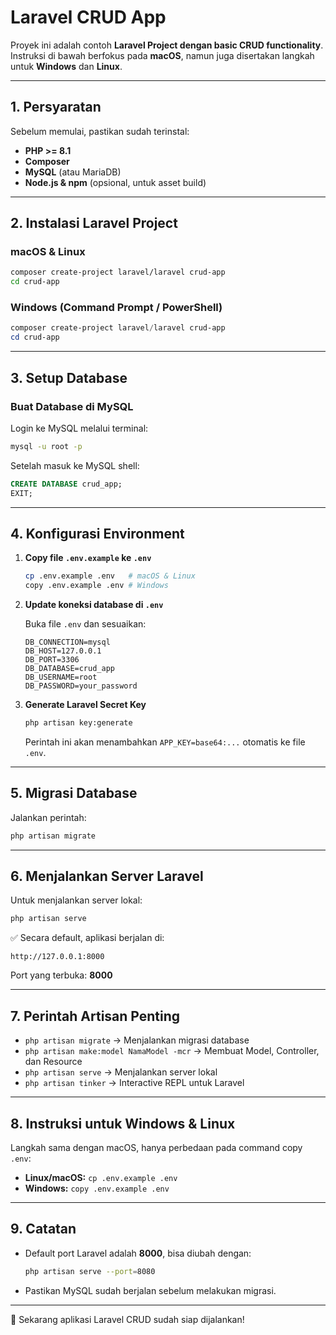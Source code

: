 # Laravel CRUD App

Proyek ini adalah contoh **Laravel Project dengan basic CRUD functionality**.  
Instruksi di bawah berfokus pada **macOS**, namun juga disertakan langkah untuk **Windows** dan **Linux**.

---

## 1. Persyaratan

Sebelum memulai, pastikan sudah terinstal:
- **PHP >= 8.1**
- **Composer**
- **MySQL** (atau MariaDB)
- **Node.js & npm** (opsional, untuk asset build)

---

## 2. Instalasi Laravel Project

### macOS & Linux
```bash
composer create-project laravel/laravel crud-app
cd crud-app
```

### Windows (Command Prompt / PowerShell)
```powershell
composer create-project laravel/laravel crud-app
cd crud-app
```

---

## 3. Setup Database

### Buat Database di MySQL
Login ke MySQL melalui terminal:

```bash
mysql -u root -p
```

Setelah masuk ke MySQL shell:
```sql
CREATE DATABASE crud_app;
EXIT;
```

---

## 4. Konfigurasi Environment

1. **Copy file `.env.example` ke `.env`**

   ```bash
   cp .env.example .env   # macOS & Linux
   copy .env.example .env # Windows
   ```

2. **Update koneksi database di `.env`**

   Buka file `.env` dan sesuaikan:
   ```
   DB_CONNECTION=mysql
   DB_HOST=127.0.0.1
   DB_PORT=3306
   DB_DATABASE=crud_app
   DB_USERNAME=root
   DB_PASSWORD=your_password
   ```

3. **Generate Laravel Secret Key**
   ```bash
   php artisan key:generate
   ```

   Perintah ini akan menambahkan `APP_KEY=base64:...` otomatis ke file `.env`.

---

## 5. Migrasi Database

Jalankan perintah:
```bash
php artisan migrate
```

---

## 6. Menjalankan Server Laravel

Untuk menjalankan server lokal:
```bash
php artisan serve
```

✅ Secara default, aplikasi berjalan di:
```
http://127.0.0.1:8000
```
Port yang terbuka: **8000**

---

## 7. Perintah Artisan Penting

- `php artisan migrate` → Menjalankan migrasi database
- `php artisan make:model NamaModel -mcr` → Membuat Model, Controller, dan Resource
- `php artisan serve` → Menjalankan server lokal
- `php artisan tinker` → Interactive REPL untuk Laravel

---

## 8. Instruksi untuk Windows & Linux

Langkah sama dengan macOS, hanya perbedaan pada command copy `.env`:
- **Linux/macOS:** `cp .env.example .env`
- **Windows:** `copy .env.example .env`

---

## 9. Catatan

- Default port Laravel adalah **8000**, bisa diubah dengan:
  ```bash
  php artisan serve --port=8080
  ```
- Pastikan MySQL sudah berjalan sebelum melakukan migrasi.

---

🎉 Sekarang aplikasi Laravel CRUD sudah siap dijalankan!
